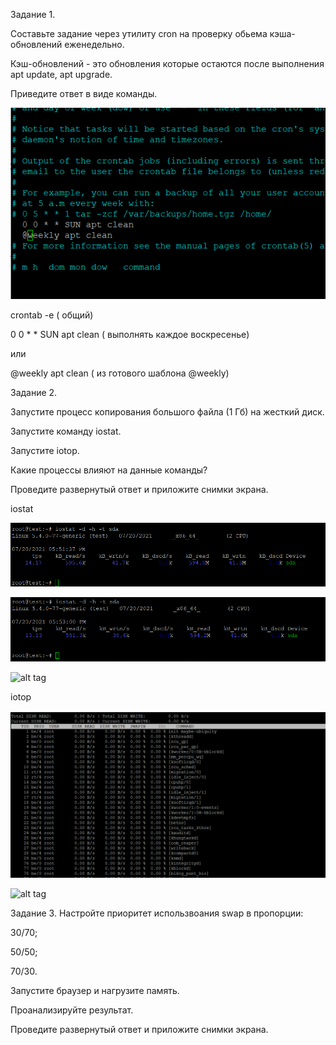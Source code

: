 Задание 1.

Составьте задание через утилиту cron на проверку обьема кэша-обновлений еженедельно.

Кэш-обновлений - это обновления которые остаются после выполнения apt update, apt upgrade.

Приведите ответ в виде команды.

![alt tag](https://github.com/avo1yanskiy/slin-homeworks/blob/main/image/3.6/Screenshot_2.png "cron")

crontab -e ( общий)

0 0 * * SUN apt clean ( выполнять каждое воскресенье)

или 

@weekly apt clean ( из готового шаблона @weekly)

Задание 2.

Запустите процесс копирования большого файла (1 Гб) на жесткий диск.

Запустите команду iostat.

Запустите iotop.

Какие процессы влияют на данные команды?

Проведите развернутый ответ и приложите снимки экрана.

iostat

![alt tag](https://github.com/avo1yanskiy/slin-homeworks/blob/main/image/3.6/id.png "id")

![alt tag](https://github.com/avo1yanskiy/slin-homeworks/blob/main/image/3.6/zapis.png "zapis")

![alt tag](https://github.com/avo1yanskiy/slin-homeworks/blob/main/image/3.6/Screenshot_1 "-x")

iotop

![alt tag](https://github.com/avo1yanskiy/slin-homeworks/blob/main/image/3.6/itop_id.png "cron")

![alt tag](https://github.com/avo1yanskiy/slin-homeworks/blob/main/image/3.6/itop_save "itop_save")


Задание 3.
Настройте приоритет использвоания swap в пропорции:

30/70;

50/50;

70/30.

Запустите браузер и нагрузите память.

Проанализируйте результат.

Проведите развернутый ответ и приложите снимки экрана.